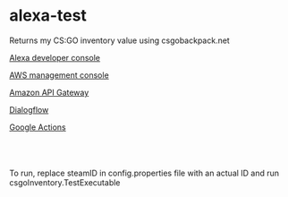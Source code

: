 # alexa-test
Returns my CS:GO inventory value using csgobackpack.net

[Alexa developer console](https://developer.amazon.com/alexa/console/ask)

[AWS management console](https://eu-north-1.console.aws.amazon.com/console/home?region=eu-north-1#)

[Amazon API Gateway](https://eu-north-1.console.aws.amazon.com/apigateway)

[Dialogflow](https://dialogflow.cloud.google.com/)

[Google Actions](https://console.actions.google.com/)

<br>
<br>
<br>
To run, replace steamID in config.properties file with an actual ID and run csgoInventory.TestExecutable